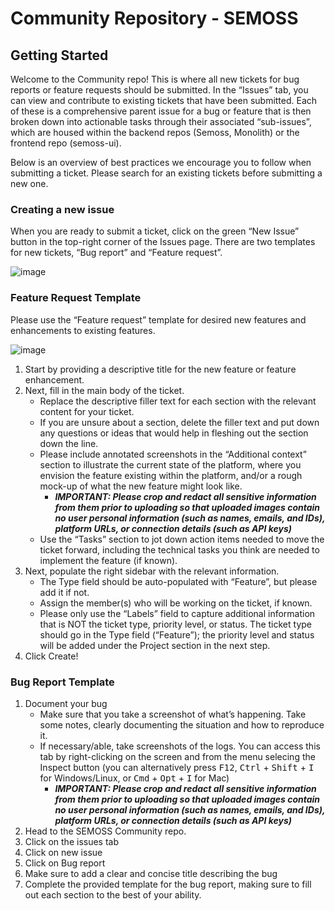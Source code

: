 # Community Repository - SEMOSS

## Getting Started

Welcome to the Community repo! This is where all new tickets for bug reports or feature requests should be submitted. In the “Issues” tab, you can view and contribute to existing tickets that have been submitted. Each of these is a comprehensive parent issue for a bug or feature that is then broken down into actionable tasks through their associated “sub-issues”, which are housed within the backend repos (Semoss, Monolith) or the frontend repo (semoss-ui).  

Below is an overview of best practices we encourage you to follow when submitting a ticket. Please search for an existing tickets before submitting a new one.

### Creating a new issue

When you are ready to submit a ticket, click on the green “New Issue” button in the top-right corner of the Issues page. There are two templates for new tickets, “Bug report” and “Feature request”.

![image](https://github.com/user-attachments/assets/5cb51a1a-c0f8-4615-b2a9-3908cb72bfc7)

### Feature Request Template

Please use the “Feature request” template for desired new features and enhancements to existing features.

![image](https://github.com/user-attachments/assets/831881b5-141b-4955-8db5-bb8b97ec9000)

1. Start by providing a descriptive title for the new feature or feature enhancement.
2. Next, fill in the main body of the ticket.
     - Replace the descriptive filler text for each section with the relevant content for your ticket.
     - If you are unsure about a section, delete the filler text and put down any questions or ideas that would help in fleshing out the section down the line.
     - Please include annotated screenshots in the “Additional context” section to illustrate the current state of the platform, where you envision the feature existing within the platform, and/or a rough mock-up of what the new feature might look like.
          - _**IMPORTANT: Please crop and redact all sensitive information from them prior to uploading so that uploaded images contain no user personal information (such as names, emails, and IDs),  platform URLs, or connection details (such as API keys)**_
     - Use the “Tasks” section to jot down action items needed to move the ticket forward, including the technical tasks you think are needed to implement the feature (if known).
3. Next, populate the right sidebar with the relevant information.
     - The Type field should be auto-populated with “Feature”, but please add it if not.
     - Assign the member(s) who will be working on the ticket, if known.
     - Please only use the “Labels” field to capture additional information that is NOT the ticket type, priority level, or status. The ticket type should go in the Type field (“Feature”); the priority level and status will be added under the Project section in the next step.
4. Click Create!
  
### Bug Report Template

1. Document your bug 
     - Make sure that you take a screenshot of what’s happening. Take some notes, clearly documenting the situation and how to reproduce it. 
     - If necessary/able, take screenshots of the logs. You can access this tab by right-clicking on the screen and from the menu selecing the Inspect button (you can alternatively press <kbd>F12</kbd>, <kbd>Ctrl</kbd> + <kbd>Shift</kbd> + <kbd>I</kbd> for Windows/Linux, or <kbd>Cmd</kbd> + <kbd>Opt</kbd> + <kbd>I</kbd> for Mac)
          - _**IMPORTANT: Please crop and redact all sensitive information from them prior to uploading so that uploaded images contain no user personal information (such as names, emails, and IDs),  platform URLs, or connection details (such as API keys)**_
2. Head to the SEMOSS Community repo.
3. Click on the issues tab
4. Click on new issue
5. Click on Bug report
6. Make sure to add a clear and concise title describing the bug
7. Complete the provided template for the bug report, making sure to fill out each section to the best of your ability.


